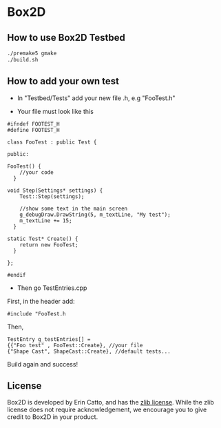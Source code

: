 # Box2D 

## How to use Box2D Testbed

```bash
./premake5 gmake
./build.sh
```
## How to add your own test

* In "Testbed/Tests" add your new file .h, e.g "FooTest.h"

* Your file must look like this 

```
#ifndef FOOTEST_H
#define FOOTEST_H

class FooTest : public Test {

public:

FooTest() {
    //your code
  }

void Step(Settings* settings) {
    Test::Step(settings);

    //show some text in the main screen
    g_debugDraw.DrawString(5, m_textLine, "My test");
    m_textLine += 15;
  }
    
static Test* Create() {
    return new FooTest;
  }
  
};

#endif
```
* Then go TestEntries.cpp

First, in the header add:

`#include "FooTest.h`

Then, 
```
TestEntry g_testEntries[] =
{{"Foo test" , FooTest::Create}, //your file
{"Shape Cast", ShapeCast::Create}, //default tests...
```

Build again and success!


## License

Box2D is developed by Erin Catto, and has the [zlib license](http://en.wikipedia.org/wiki/Zlib_License). While the zlib license does not require acknowledgement, we encourage you to give credit to Box2D in your product.
